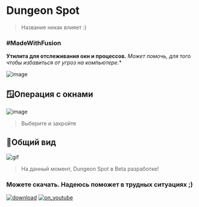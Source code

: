 # Dungeon Spot
> Название никак влияет :)
### #MadeWithFusion
**Утилита для отслеживания окн и процессов.** *Может помочь, для того чтобы избавиться от угроз на компьютере.**

![image](https://github.com/luwufka/Dungeon-Spot/assets/126056242/73fe2e64-1deb-4942-8996-b218495c1184)

## 🪟Операция с окнами
![image](https://github.com/luwufka/Dungeon-Spot/assets/126056242/61e202d8-5595-453f-ad53-302e2d850d85)
> Выберите и закройте

## 📝Общий вид
![gif](https://github.com/luwufka/Dungeon-Spot/assets/126056242/ddfe06e0-a2b3-4830-acc0-e53015ff0590)
>На данный момент, Dungeon Spot в Beta разработке!

### **Можете скачать. Надеюсь поможет в трудных ситуациях  ;)**
[![download](https://github.com/luwufka/Dungeon-Spot/assets/126056242/21ec5a23-b823-43b2-9e47-82517ceca5b5)](https://github.com)
[![on_youtube](https://github.com/luwufka/Dungeon-Spot/assets/126056242/9bb579da-5291-4a0a-bac4-8fa4495bba7d)](https://youtube.com)










